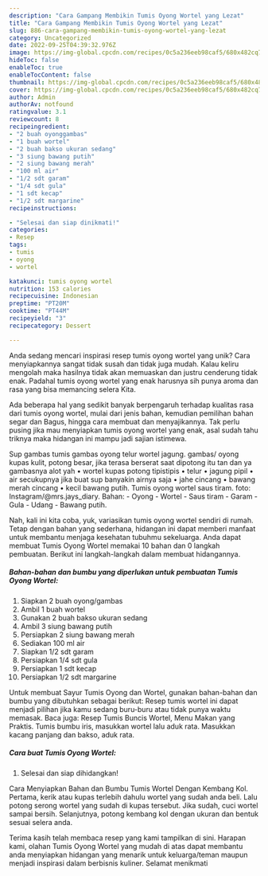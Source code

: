```yaml
---
description: "Cara Gampang Membikin Tumis Oyong Wortel yang Lezat"
title: "Cara Gampang Membikin Tumis Oyong Wortel yang Lezat"
slug: 886-cara-gampang-membikin-tumis-oyong-wortel-yang-lezat
category: Uncategorized
date: 2022-09-25T04:39:32.976Z
image: https://img-global.cpcdn.com/recipes/0c5a236eeb98caf5/680x482cq70/tumis-oyong-wortel-foto-resep-utama.jpg
hideToc: false
enableToc: true
enableTocContent: false
thumbnail: https://img-global.cpcdn.com/recipes/0c5a236eeb98caf5/680x482cq70/tumis-oyong-wortel-foto-resep-utama.jpg
cover: https://img-global.cpcdn.com/recipes/0c5a236eeb98caf5/680x482cq70/tumis-oyong-wortel-foto-resep-utama.jpg
author: Admin
authorAv: notfound
ratingvalue: 3.1
reviewcount: 8
recipeingredient:
- "2 buah oyonggambas"
- "1 buah wortel"
- "2 buah bakso ukuran sedang"
- "3 siung bawang putih"
- "2 siung bawang merah"
- "100 ml air"
- "1/2 sdt garam"
- "1/4 sdt gula"
- "1 sdt kecap"
- "1/2 sdt margarine"
recipeinstructions:

- "Selesai dan siap dinikmati!"
categories:
- Resep
tags:
- tumis
- oyong
- wortel

katakunci: tumis oyong wortel 
nutrition: 153 calories
recipecuisine: Indonesian
preptime: "PT20M"
cooktime: "PT44M"
recipeyield: "3"
recipecategory: Dessert

---
```





Anda sedang mencari inspirasi resep tumis oyong wortel yang unik? Cara menyiapkannya sangat tidak susah dan tidak juga mudah. Kalau keliru mengolah maka hasilnya tidak akan memuaskan dan justru cenderung tidak enak. Padahal tumis oyong wortel yang enak harusnya sih punya aroma dan rasa yang bisa memancing selera Kita.





Ada beberapa hal yang sedikit banyak berpengaruh terhadap kualitas rasa dari tumis oyong wortel, mulai dari jenis bahan, kemudian pemilihan bahan segar dan Bagus, hingga cara membuat dan menyajikannya. Tak perlu pusing jika mau menyiapkan tumis oyong wortel yang enak,      asal sudah tahu triknya maka hidangan ini mampu jadi sajian istimewa.














Sup gambas tumis gambas oyong telur wortel jagung. gambas/ oyong kupas kulit, potong besar, jika terasa berserat saat dipotong itu tan dan ya gambasnya alot yah • wortel kupas potong tipistipis • telur • jagung pipil • air secukupnya jika buat sup banyakin airnya saja • jahe cincang • bawang merah cincang • kecil bawang putih. Tumis oyong wortel saus tiram. foto: Instagram/@mrs.jays_diary. Bahan: - Oyong - Wortel - Saus tiram - Garam - Gula - Udang - Bawang putih.






Nah, kali ini kita coba, yuk, variasikan tumis oyong wortel sendiri di rumah. Tetap dengan bahan yang sederhana, hidangan ini dapat memberi manfaat untuk membantu menjaga kesehatan tubuhmu sekeluarga. Anda dapat membuat Tumis Oyong Wortel memakai 10 bahan dan 0 langkah pembuatan. Berikut ini langkah-langkah dalam membuat hidangannya.

<!--inarticleads1-->

##### Bahan-bahan dan bumbu yang diperlukan untuk pembuatan Tumis Oyong Wortel:

1. Siapkan 2 buah oyong/gambas
1. Ambil 1 buah wortel
1. Gunakan 2 buah bakso ukuran sedang
1. Ambil 3 siung bawang putih
1. Persiapkan 2 siung bawang merah
1. Sediakan 100 ml air
1. Siapkan 1/2 sdt garam
1. Persiapkan 1/4 sdt gula
1. Persiapkan 1 sdt kecap
1. Persiapkan 1/2 sdt margarine


Untuk membuat Sayur Tumis Oyong dan Wortel, gunakan bahan-bahan dan bumbu yang dibutuhkan sebagai berikut: Resep tumis wortel ini dapat menjadi pilihan jika kamu sedang buru-buru atau tidak punya waktu memasak. Baca juga: Resep Tumis Buncis Wortel, Menu Makan yang Praktis. Tumis bumbu iris, masukkan wortel lalu aduk rata. Masukkan kacang panjang dan bakso, aduk rata. 

<!--inarticleads2-->

##### Cara buat Tumis Oyong Wortel:


1. Selesai dan siap dihidangkan!

Cara Menyiapkan Bahan dan Bumbu Tumis Wortel Dengan Kembang Kol. Pertama, kerik atau kupas terlebih dahulu wortel yang sudah anda beli. Lalu potong serong wortel yang sudah di kupas tersebut. Jika sudah, cuci wortel sampai bersih. Selanjutnya, potong kembang kol dengan ukuran dan bentuk sesuai selera anda. 

Terima kasih telah membaca resep yang kami tampilkan di sini. Harapan kami, olahan Tumis Oyong Wortel yang mudah di atas dapat membantu anda menyiapkan hidangan yang menarik untuk keluarga/teman maupun menjadi inspirasi dalam berbisnis kuliner. Selamat menikmati

